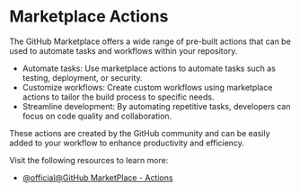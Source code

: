 # Marketplace Actions

The GitHub Marketplace offers a wide range of pre-built actions that can be used to automate tasks and workflows within your repository.

- Automate tasks: Use marketplace actions to automate tasks such as testing, deployment, or security.
- Customize workflows: Create custom workflows using marketplace actions to tailor the build process to specific needs.
- Streamline development: By automating repetitive tasks, developers can focus on code quality and collaboration.

These actions are created by the GitHub community and can be easily added to your workflow to enhance productivity and efficiency.

Visit the following resources to learn more:

- [@official@GitHub MarketPlace - Actions](https://github.com/marketplace?type=actions)